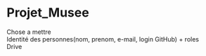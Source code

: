 # Projet_Musee

Chose a mettre <br>
Identité des personnes(nom, prenom, e-mail, login GitHub) + roles <br>
Drive
